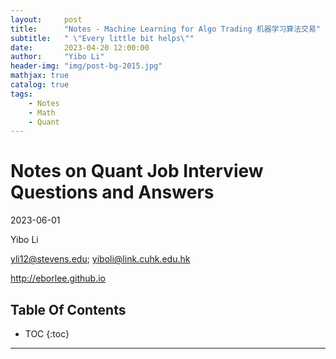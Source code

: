 ```yaml
---
layout:     post
title:      "Notes - Machine Learning for Algo Trading 机器学习算法交易"
subtitle:   " \"Every little bit helps\""
date:       2023-04-20 12:00:00
author:     "Yibo Li"
header-img: "img/post-bg-2015.jpg"
mathjax: true
catalog: true
tags:
    - Notes
    - Math
    - Quant
---
```


# Notes on Quant Job Interview Questions and Answers

2023-06-01

Yibo Li

yli12@stevens.edu; yiboli@link.cuhk.edu.hk

http://eborlee.github.io

## Table Of Contents

* TOC
{:toc}

---

